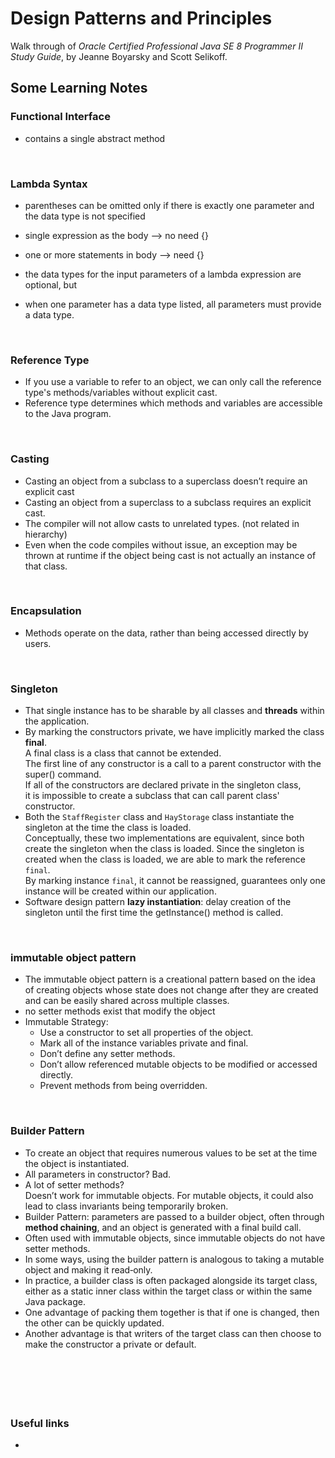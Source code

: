 #  Design Patterns and Principles
Walk through of _Oracle Certified Professional Java SE 8 Programmer II Study Guide_, by Jeanne Boyarsky and Scott Selikoff. 

## Some Learning Notes ##

### Functional Interface ###
* contains a single abstract method

&nbsp;

### Lambda Syntax ###
* parentheses can be omitted only if there is exactly one parameter and the data type is not specified
* single expression as the body --> no need {}
* one or more statements in body --> need {}


* the data types for the input parameters of a lambda expression are optional, but
* when one parameter has a data type listed, all parameters must provide a data type.

&nbsp;

### Reference Type ###
* If you use a variable to refer to an object, we can only call the reference type's methods/variables without explicit cast. 
* Reference type determines which methods and variables are accessible to the Java program.

&nbsp;

### Casting ###
* Casting an object from a subclass to a superclass doesn’t require an explicit cast
* Casting an object from a superclass to a subclass requires an explicit cast.
* The compiler will not allow casts to unrelated types. (not related in hierarchy)
* Even when the code compiles without issue, an exception may be thrown at runtime if the object being cast is not actually an instance of that class.

&nbsp;

### Encapsulation ###
* Methods operate on the data, rather than being accessed directly by users. 

&nbsp;

### Singleton ###
* That single instance has to be sharable by all classes and **threads** within the application. 
* By marking the constructors private, we have implicitly marked the class **final**.  
  A final class is a class that cannot be extended.  
  The first line of any constructor is a call to a parent constructor with the super() command.  
  If all of the constructors are declared private in the singleton class,  
  it is impossible to create a subclass that can call parent class' constructor.
* Both the `StaffRegister` class and `HayStorage` class instantiate the singleton at the time the class is loaded.  
  Conceptually, these two implementations are equivalent, since both create the singleton when the class is loaded. 
  Since the singleton is created when the class is loaded, we are able to mark the reference `final`.  
  By marking instance `final`, it cannot be reassigned, guarantees only one instance will be created within our application. 
* Software design pattern **lazy instantiation**: delay creation of the singleton until the first time the getInstance() method is called. 

&nbsp;

### immutable object pattern ###
* The immutable object pattern is a creational pattern based on the idea of creating objects 
whose state does not change after they are created and can be easily shared across multiple classes.
* no setter methods exist that modify the object
* Immutable Strategy: 
  * Use a constructor to set all properties of the object.
  * Mark all of the instance variables private and final.
  * Don’t define any setter methods.
  * Don’t allow referenced mutable objects to be modified or accessed directly.
  * Prevent methods from being overridden.

&nbsp;

### Builder Pattern ###
* To create an object that requires numerous values to be set at the time the object is instantiated.
* All parameters in constructor? Bad. 
* A lot of setter methods?   
  Doesn’t work for immutable objects.
  For mutable objects, it could also lead to class invariants being temporarily broken.
* Builder Pattern: parameters are passed to a builder object, 
often through **method chaining**, and an object is generated with a final build call. 
* Often used with immutable objects, since immutable objects do not have setter methods.
* In some ways, using the builder pattern is analogous to taking a mutable object and making it read‐only.
* In practice, a builder class is often packaged alongside its target class, 
either as a static inner class within the target class or within the same Java package. 
* One advantage of packing them together is that if one is changed, then the other can be quickly updated.
* Another advantage is that writers of the target class can then choose to make the constructor a private or default.

&nbsp;


&nbsp;
----
### Useful links ###
* []()